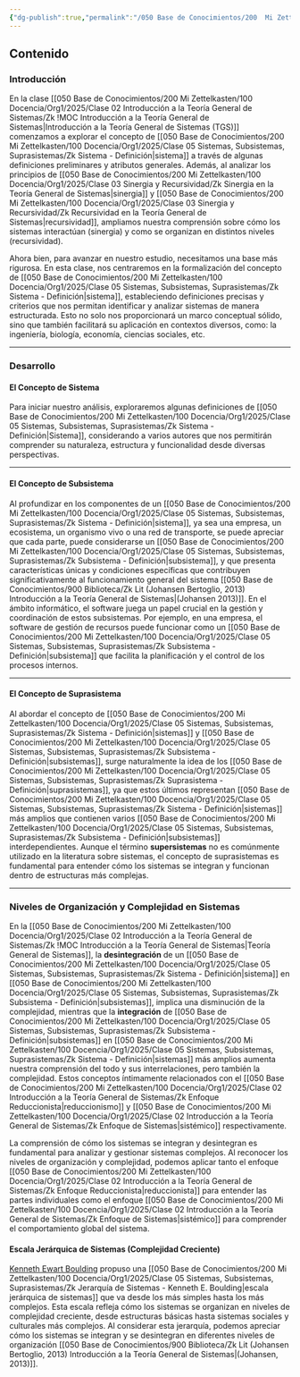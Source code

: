 ```yaml
---
{"dg-publish":true,"permalink":"/050 Base de Conocimientos/200  Mi Zettelkasten/100 Docencia/Org1/2025/Clase 05 Sistemas, Subsistemas, Suprasistemas/Zk !MOC Sistemas, Subsistemas y Suprasistemas/","tags":["diagramaCausal","sistema"]}
---
```


## Contenido

### Introducción
En la clase [[050 Base de Conocimientos/200  Mi Zettelkasten/100 Docencia/Org1/2025/Clase 02 Introducción a la Teoría General de Sistemas/Zk !MOC Introducción a la Teoría General de Sistemas\|Introducción a la Teoría General de Sistemas (TGS)]] comenzamos a explorar el concepto de [[050 Base de Conocimientos/200  Mi Zettelkasten/100 Docencia/Org1/2025/Clase 05 Sistemas, Subsistemas, Suprasistemas/Zk Sistema - Definición\|sistema]] a través de algunas definiciones preliminares y atributos generales. Además, al analizar los principios de [[050 Base de Conocimientos/200  Mi Zettelkasten/100 Docencia/Org1/2025/Clase 03 Sinergia y Recursividad/Zk Sinergia en la Teoría General de Sistemas\|sinergia]] y [[050 Base de Conocimientos/200  Mi Zettelkasten/100 Docencia/Org1/2025/Clase 03 Sinergia y Recursividad/Zk Recursividad en la Teoría General de Sistemas\|recursividad]], ampliamos nuestra comprensión sobre cómo los sistemas interactúan (sinergia) y como se organizan en distintos niveles (recursividad).

Ahora bien, para avanzar en nuestro estudio, necesitamos una base más rigurosa. En esta clase, nos centraremos en la formalización del concepto de [[050 Base de Conocimientos/200  Mi Zettelkasten/100 Docencia/Org1/2025/Clase 05 Sistemas, Subsistemas, Suprasistemas/Zk Sistema - Definición\|sistema]], estableciendo definiciones precisas y criterios que nos permitan identificar y analizar sistemas de manera estructurada. Esto no solo nos proporcionará un marco conceptual sólido, sino que también facilitará su aplicación en contextos diversos, como: la ingeniería, biología, economía, ciencias sociales, etc.

----
### Desarrollo

#### El Concepto de Sistema
Para iniciar nuestro análisis, exploraremos algunas definiciones de [[050 Base de Conocimientos/200  Mi Zettelkasten/100 Docencia/Org1/2025/Clase 05 Sistemas, Subsistemas, Suprasistemas/Zk Sistema - Definición\|Sistema]], considerando a varios autores que nos permitirán comprender su naturaleza, estructura y funcionalidad desde diversas perspectivas.

----
#### El Concepto de Subsistema

Al profundizar en los componentes de un [[050 Base de Conocimientos/200  Mi Zettelkasten/100 Docencia/Org1/2025/Clase 05 Sistemas, Subsistemas, Suprasistemas/Zk Sistema - Definición\|sistema]], ya sea una empresa, un ecosistema, un organismo vivo o una red de transporte, se puede apreciar que cada parte, puede considerarse un [[050 Base de Conocimientos/200  Mi Zettelkasten/100 Docencia/Org1/2025/Clase 05 Sistemas, Subsistemas, Suprasistemas/Zk Subsistema - Definición\|subsistema]], y que presenta características únicas y condiciones específicas que contribuyen significativamente al funcionamiento general del sistema [[050 Base de Conocimientos/900 Biblioteca/Zk Lit (Johansen Bertoglio, 2013) Introducción a la Teoría General de Sistemas\|(Johansen 2013)]]. En el ámbito informático, el software juega un papel crucial en la gestión y coordinación de estos subsistemas. Por ejemplo, en una empresa, el software de gestión de recursos puede funcionar como un [[050 Base de Conocimientos/200  Mi Zettelkasten/100 Docencia/Org1/2025/Clase 05 Sistemas, Subsistemas, Suprasistemas/Zk Subsistema - Definición\|subsistema]] que facilita la planificación y el control de los procesos internos. 

----
#### El Concepto de Suprasistema
Al abordar el concepto de [[050 Base de Conocimientos/200  Mi Zettelkasten/100 Docencia/Org1/2025/Clase 05 Sistemas, Subsistemas, Suprasistemas/Zk Sistema - Definición\|sistemas]] y [[050 Base de Conocimientos/200  Mi Zettelkasten/100 Docencia/Org1/2025/Clase 05 Sistemas, Subsistemas, Suprasistemas/Zk Subsistema - Definición\|subsistemas]], surge naturalmente la idea de los [[050 Base de Conocimientos/200  Mi Zettelkasten/100 Docencia/Org1/2025/Clase 05 Sistemas, Subsistemas, Suprasistemas/Zk Suprasistema - Definición\|suprasistemas]], ya que estos últimos representan [[050 Base de Conocimientos/200  Mi Zettelkasten/100 Docencia/Org1/2025/Clase 05 Sistemas, Subsistemas, Suprasistemas/Zk Sistema - Definición\|sistemas]] más amplios que contienen varios [[050 Base de Conocimientos/200  Mi Zettelkasten/100 Docencia/Org1/2025/Clase 05 Sistemas, Subsistemas, Suprasistemas/Zk Subsistema - Definición\|subsistemas]] interdependientes. Aunque el término **supersistemas** no es comúnmente utilizado en la literatura sobre sistemas, el concepto de suprasistemas es fundamental para entender cómo los sistemas se integran y funcionan dentro de estructuras más complejas.

----
### Niveles de Organización y Complejidad en Sistemas

En la [[050 Base de Conocimientos/200  Mi Zettelkasten/100 Docencia/Org1/2025/Clase 02 Introducción a la Teoría General de Sistemas/Zk !MOC Introducción a la Teoría General de Sistemas\|Teoría General de Sistemas]], la **desintegración** de un [[050 Base de Conocimientos/200  Mi Zettelkasten/100 Docencia/Org1/2025/Clase 05 Sistemas, Subsistemas, Suprasistemas/Zk Sistema - Definición\|sistema]] en [[050 Base de Conocimientos/200  Mi Zettelkasten/100 Docencia/Org1/2025/Clase 05 Sistemas, Subsistemas, Suprasistemas/Zk Subsistema - Definición\|subsistemas]], implica una disminución de la complejidad, mientras que la **integración** de [[050 Base de Conocimientos/200  Mi Zettelkasten/100 Docencia/Org1/2025/Clase 05 Sistemas, Subsistemas, Suprasistemas/Zk Subsistema - Definición\|subsistemas]] en [[050 Base de Conocimientos/200  Mi Zettelkasten/100 Docencia/Org1/2025/Clase 05 Sistemas, Subsistemas, Suprasistemas/Zk Sistema - Definición\|sistemas]] más amplios aumenta nuestra comprensión del todo y sus interrelaciones, pero también la complejidad. Estos conceptos íntimamente relacionados con el [[050 Base de Conocimientos/200  Mi Zettelkasten/100 Docencia/Org1/2025/Clase 02 Introducción a la Teoría General de Sistemas/Zk Enfoque Reduccionista\|reduccionismo]] y [[050 Base de Conocimientos/200  Mi Zettelkasten/100 Docencia/Org1/2025/Clase 02 Introducción a la Teoría General de Sistemas/Zk Enfoque de Sistemas\|sistémico]] respectivamente.

La comprensión de cómo los sistemas se integran y desintegran es fundamental para analizar y gestionar sistemas complejos. Al reconocer los niveles de organización y complejidad, podemos aplicar tanto el enfoque [[050 Base de Conocimientos/200  Mi Zettelkasten/100 Docencia/Org1/2025/Clase 02 Introducción a la Teoría General de Sistemas/Zk Enfoque Reduccionista\|reduccionista]] para entender las partes individuales como el enfoque [[050 Base de Conocimientos/200  Mi Zettelkasten/100 Docencia/Org1/2025/Clase 02 Introducción a la Teoría General de Sistemas/Zk Enfoque de Sistemas\|sistémico]] para comprender el comportamiento global del sistema.

#### Escala Jerárquica de Sistemas (Complejidad Creciente)

[Kenneth Ewart Boulding](https://es.wikipedia.org/wiki/Kenneth_Boulding) propuso una [[050 Base de Conocimientos/200  Mi Zettelkasten/100 Docencia/Org1/2025/Clase 05 Sistemas, Subsistemas, Suprasistemas/Zk Jerarquía de Sistemas - Kenneth E. Boulding\|escala jerárquica de sistemas]] que va desde los más simples hasta los más complejos. Esta escala refleja cómo los sistemas se organizan en niveles de complejidad creciente, desde estructuras básicas hasta sistemas sociales y culturales más complejos. Al considerar esta jerarquía, podemos apreciar cómo los sistemas se integran y se desintegran en diferentes niveles de organización [[050 Base de Conocimientos/900 Biblioteca/Zk Lit (Johansen Bertoglio, 2013) Introducción a la Teoría General de Sistemas\|(Johansen, 2013)]].
